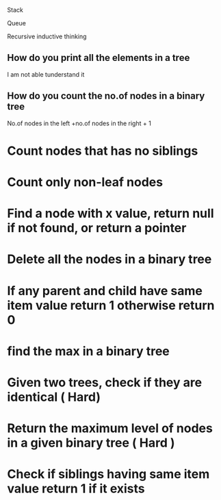 
Stack

Queue

Recursive inductive thinking

## How do you print all the elements in a tree

I am not able tunderstand it 

## How do you count the no.of nodes in a binary tree

No.of nodes in the left +no.of nodes in the right + 1

# Count nodes that has no siblings

# Count only non-leaf nodes

# Find a node with x value, return null if not found, or return a pointer

# Delete all the nodes in a binary tree

# If any parent and child have same item value return 1 otherwise return 0

# find the max in a binary tree

# Given two trees, check if they are identical ( Hard)

# Return the maximum level of nodes in a given binary tree ( Hard )

# Check if siblings having same item value return 1 if it exists 
